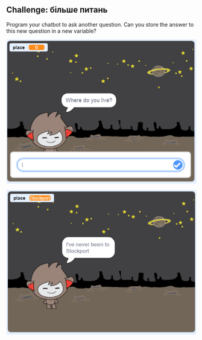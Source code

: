 ## Challenge: більше питань

Program your chatbot to ask another question. Can you store the answer to this new question in a new variable?

![Більше питань](images/chatbot-question1.png)

![Більше питань](images/chatbot-question2.png)